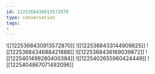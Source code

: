 ```yaml
---
id: 1225368430913572870
type: conversation
tags:
- 
---
```

![[1225368430913572870]]
![[1225368433144909825]]
![[1225368434688421888]]
![[1225368436169039872]]
![[1225401499280400384]]
![[1225402655960424449]]
![[1225404867071492096]]

